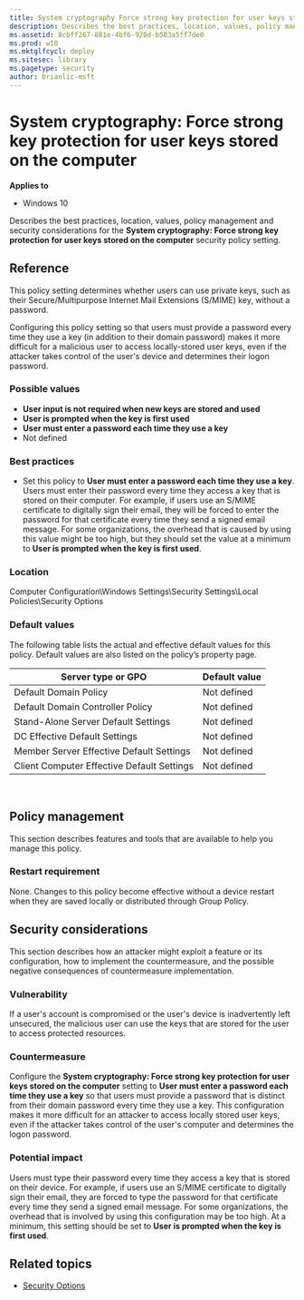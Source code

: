 ```yaml
---
title: System cryptography Force strong key protection for user keys stored on the computer (Windows 10)
description: Describes the best practices, location, values, policy management and security considerations for the System cryptography Force strong key protection for user keys stored on the computer security policy setting.
ms.assetid: 8cbff267-881e-4bf6-920d-b583a5ff7de0
ms.prod: w10
ms.mktglfcycl: deploy
ms.sitesec: library
ms.pagetype: security
author: brianlic-msft
---
```


# System cryptography: Force strong key protection for user keys stored on the computer

**Applies to**
-   Windows 10

Describes the best practices, location, values, policy management and security considerations for the **System cryptography: Force strong key protection for user keys stored on the computer** security policy setting.

## Reference

This policy setting determines whether users can use private keys, such as their Secure/Multipurpose Internet Mail Extensions (S/MIME) key, without a password.

Configuring this policy setting so that users must provide a password every time they use a key (in addition to their domain password) makes it more difficult for a malicious user to access locally-stored user keys, even if the attacker takes control of the user's device and determines their logon password.

### Possible values

-   **User input is not required when new keys are stored and used**
-   **User is prompted when the key is first used**
-   **User must enter a password each time they use a key**
-   Not defined

### Best practices

-   Set this policy to **User must enter a password each time they use a key**. Users must enter their password every time they access a key that is stored on their computer. For example, if users use an S/MIME certificate to digitally sign their email, they will be forced to enter the password for that certificate every time they send a signed email message. For some organizations, the overhead that is caused by using this value might be too high, but they should set the value at a minimum to **User is prompted when the key is first used**.

### Location

Computer Configuration\\Windows Settings\\Security Settings\\Local Policies\\Security Options

### Default values

The following table lists the actual and effective default values for this policy. Default values are also listed on the policy’s property page.

| Server type or GPO | Default value |
| - | - |
| Default Domain Policy| Not defined| 
| Default Domain Controller Policy | Not defined| 
| Stand-Alone Server Default Settings | Not defined| 
| DC Effective Default Settings | Not defined| 
| Member Server Effective Default Settings | Not defined| 
| Client Computer Effective Default Settings| Not defined| 
 
## Policy management

This section describes features and tools that are available to help you manage this policy.

### Restart requirement

None. Changes to this policy become effective without a device restart when they are saved locally or distributed through Group Policy.

## Security considerations

This section describes how an attacker might exploit a feature or its configuration, how to implement the countermeasure, and the possible negative consequences of countermeasure implementation.

### Vulnerability

If a user's account is compromised or the user's device is inadvertently left unsecured, the malicious user can use the keys that are stored for the user to access protected resources.

### Countermeasure

Configure the **System cryptography: Force strong key protection for user keys stored on the computer** setting to **User must enter a password each time they use a key** so that users must provide a password that is distinct from their domain password every time they use a key. This configuration makes it more difficult for an attacker to access locally stored user keys, even if the attacker takes control of the user's computer and determines the logon password.

### Potential impact

Users must type their password every time they access a key that is stored on their device. For example, if users use an S/MIME certificate to digitally sign their email, they are forced to type the password for that certificate every time they send a signed email message. For some organizations, the overhead that is involved by using this configuration may be too high. At a minimum, this setting should be set to **User is prompted when the key is first used**.

## Related topics

- [Security Options](security-options.md)
